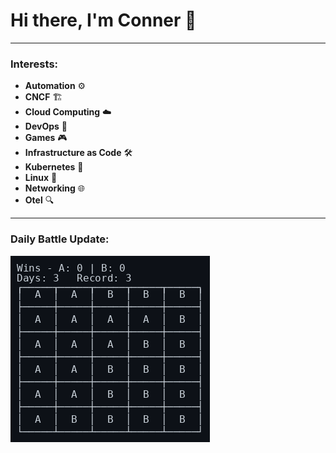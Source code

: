 # Hi there, I'm Conner 👋
---
### Interests:
- **Automation** ⚙️
- **CNCF** 🏗️
- **Cloud Computing** ☁️
- **DevOps** 🤖
- **Games** 🎮
- **Infrastructure as Code** 🛠️
- **Kubernetes** 🚢
- **Linux** 🐧
- **Networking** 🌐
- **Otel** 🔍
---
### Daily Battle Update:

![Battle Map](https://raw.githubusercontent.com/cbtibs/readme-battle/main/battle_map.png)
